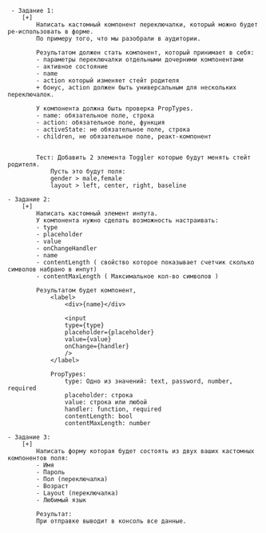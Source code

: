 	 - Задание 1:
        [+]
            Написать кастомный компонент переключалки, который можно будет ре-использовать в форме.
            По примеру того, что мы разобрали в аудитории.

            Результатом должен стать компонент, который принимает в себя:
            - параметры переключалки отдельными дочерними компонентами
            - активное состояние
            - name
            - action который изменяет стейт родителя
            + бонус, action должен быть универсальным для нескольких переключалок.

            У компонента должна быть проверка PropTypes.
            - name: обязательное поле, строка
            - action: обязательное поле, функция
            - activeState: не обязательное поле, строка
            - children, не обязательное поле, реакт-компонент


            Тест: Добавить 2 элемента Toggler которые будут менять стейт родителя.
                Пусть это будут поля:
                gender > male,female
                layout > left, center, right, baseline

    - Задание 2:
        [+]
            Написать кастомный элемент инпута.
            У компонента нужно сделать возможность настраивать:
            - type
            - placeholder
            - value
            - onChangeHandler
            - name
            - contentLength ( свойство которое показывает счетчик сколько символов набрано в инпут)
            - contentMaxLength ( Максимальное кол-во символов )

            Результатом будет компонент,
                <label>
                    <div>{name}</div>

                    <input
                    type={type}
                    placeholder={placeholder}
                    value={value}
                    onChange={handler}
                    />
                </label>

                PropTypes:
                    type: Одно из значений: text, password, number, required
                    placeholder: строка
                    value: строка или любой
                    handler: function, required
                    contentLength: bool
                    contentMaxLength: number

    - Задание 3:
        [+]
            Написать форму которая будет состоять из двух ваших кастомных компонентов поля:
            - Имя
            - Пароль
            - Пол (переключалка)
            - Возраст
            - Layout (переключалка)
            - Любимый язык

            Результат:
            При отправке выводит в консоль все данные.
